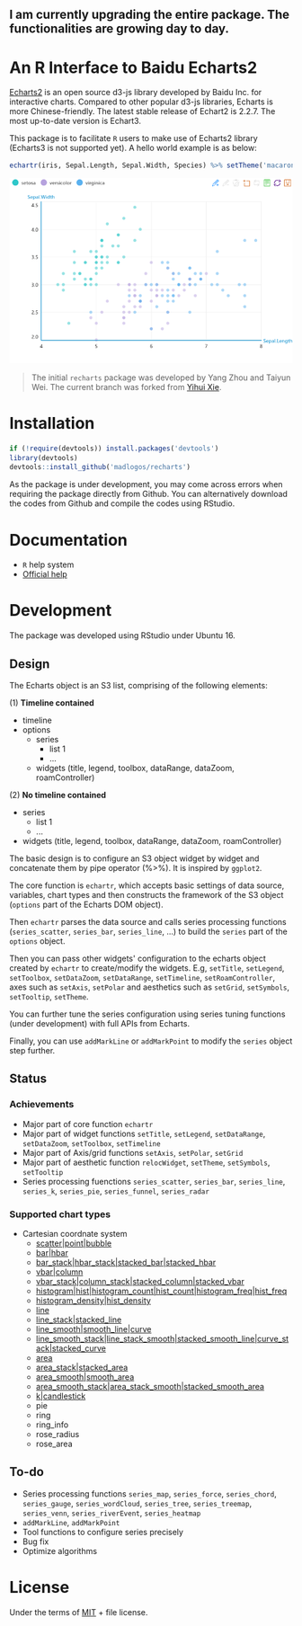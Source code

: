**I am currently upgrading the entire package. The functionalities are growing day to day.**
------------------------------

# An R Interface to Baidu Echarts2

[Echarts2](http://http://echarts.baidu.com/echarts2) is an open source d3-js library developed by Baidu Inc. for interactive charts. Compared to other popular d3-js libraries, Echarts is more Chinese-friendly. The latest stable release of Echart2 is  2.2.7. The most up-to-date version is Echart3. 

This package is to facilitate `R` users to make use of Echarts2 library (Echarts3 is not supported yet). A hello world example is as below:

```r
echartr(iris, Sepal.Length, Sepal.Width, Species) %>% setTheme('macarons')
```
![hello_world](inst/figure-html/hello_world.png)

> The initial `recharts` package was developed by Yang Zhou and Taiyun Wei. The current branch was forked from [Yihui Xie](https://github.com/yihui/recharts). 

# Installation

```r
if (!require(devtools)) install.packages('devtools')
library(devtools)
devtools::install_github('madlogos/recharts')
```

As the package is under development, you may come across errors when requiring the package directly from Github. You can alternatively download the codes from Github and compile the codes using RStudio.

# Documentation

- `R` help system
- [Official help](https://madlogos.github.io/recharts)

# Development

The package was developed using RStudio under Ubuntu 16. 

## Design

The Echarts object is an S3 list, comprising of the following elements:

(1) **Timeline contained**
- timeline
- options
    - series
        - list 1
        - ...
    - widgets (title, legend, toolbox, dataRange, dataZoom, roamController)

(2) **No timeline contained**
- series
    - list 1
    - ...
- widgets (title, legend, toolbox, dataRange, dataZoom, roamController)


The basic design is to configure an S3 object widget by widget and concatenate them by pipe operator (%>%). It is inspired by `ggplot2`.

The core function is `echartr`, which accepts basic settings of data source, variables, chart types and then constructs the framework of the S3 object (`options` part of the Echarts DOM object).

Then `echartr` parses the data source and calls series processing functions (`series_scatter`, `series_bar`, `series_line`, ...) to build the `series` part of the `options` object.

Then you can pass other widgets' configuration to the echarts object created by `echartr` to create/modify the widgets. E.g, `setTitle`, `setLegend`, `setToolbox`, `setDataZoom`, `setDataRange`, `setTimeline`, `setRoamController`, axes such as `setAxis`, `setPolar` and aesthetics such as `setGrid`, `setSymbols`, `setTooltip`, `setTheme`.

You can further tune the series configuration using series tuning functions (under development) with full APIs from Echarts.

Finally, you can use `addMarkLine` or `addMarkPoint` to modify the `series` object step further. 

## Status

### Achievements

- Major part of core function `echartr`
- Major part of widget functions `setTitle`, `setLegend`, `setDataRange`, `setDataZoom`, `setToolbox`, `setTimeline`
- Major part of Axis/grid functions `setAxis`, `setPolar`, `setGrid`
- Major part of aesthetic function `relocWidget`, `setTheme`, `setSymbols`, `setTooltip`
- Series processing fuenctions `series_scatter`, `series_bar`, `series_line`, `series_k`, `series_pie`, `series_funnel`, `series_radar`

### Supported chart types
- Cartesian coordnate system
    - [scatter|point|bubble](http://madlogos.github.io/recharts/Basic_Plots_01_Scatterplot.html)
    - [bar|hbar](http://madlogos.github.io/recharts/Basic_Plots_02_Bar.html#horizontal-bar-chart)
    - [bar_stack|hbar_stack|stacked_bar|stacked_hbar](http://madlogos.github.io/recharts/Basic_Plots_02_Bar.html#stacked-horizontal-bar-chart)
    - [vbar|column](http://madlogos.github.io/recharts/Basic_Plots_02_Bar.html#vertical-bar-column-chart)
    - [vbar_stack|column_stack|stacked_column|stacked_vbar](http://madlogos.github.io/recharts/Basic_Plots_02_Bar.html#stacked-vertical-bar-column-chart)
    - [histogram|hist|histogram_count|hist_count|histogram_freq|hist_freq](http://madlogos.github.io/recharts/Basic_Plots_02_Bar.html#histogram-chart-stat-by-freq)
    - [histogram_density|hist_density](http://madlogos.github.io/recharts/Basic_Plots_02_Bar.html#histogram-chart-stat-by-density)
    - [line](http://madlogos.github.io/recharts/Basic_Plots_03_Line.html#line-chart)
    - [line_stack|stacked_line](http://madlogos.github.io/recharts/Basic_Plots_03_Line.html#stacked-line-chart)
    - [line_smooth|smooth_line|curve](http://madlogos.github.io/recharts/Basic_Plots_03_Line.html#smooth-line-chart)
    - [line_smooth_stack|line_stack_smooth|stacked_smooth_line|curve_stack|stacked_curve](http://madlogos.github.io/recharts/Basic_Plots_03_Line.html#stacked-smooth-line-chart)
    - [area](http://madlogos.github.io/recharts/Basic_Plots_03_Line.html#area-chart)
    - [area_stack|stacked_area](http://madlogos.github.io/recharts/Basic_Plots_03_Line.html#stacked-area-chart)
    - [area_smooth|smooth_area](http://madlogos.github.io/recharts/Basic_Plots_03_Line.html#smooth-area-chart)
    - [area_smooth_stack|area_stack_smooth|stacked_smooth_area](http://madlogos.github.io/recharts/Basic_Plots_03_Line.html#stacked-smooth-area-chart)
    - [k|candlestick](http://madlogos.github.io/recharts/Basic_Plots_04_K.html)
    - pie
    - ring
    - ring_info
    - rose_radius
    - rose_area

## To-do

- Series processing functions `series_map`, `series_force`, `series_chord`, `series_gauge`, `series_wordCloud`, `series_tree`, `series_treemap`, `series_venn`, `series_riverEvent`, `series_heatmap`
- `addMarkLine`, `addMarkPoint`
- Tool functions to configure series precisely
- Bug fix
- Optimize algorithms

# License

Under the terms of [MIT](http://www.opensource.org/licenses/mit-license.php) + file license.
